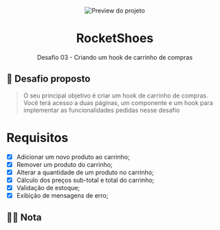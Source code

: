 <p align="center">
  <img src="./.github/project.gif" alt="Preview do projeto">
</p>

<h1 align="center">
  RocketShoes
</h1>

<p align="center">
Desafio 03 - Criando um hook de carrinho de compras
</p>

## 🧠 Desafio proposto

> O seu principal objetivo é criar um hook de carrinho de compras. Você terá acesso a duas páginas, um componente e um hook para implementar as funcionalidades pedidas nesse desafio

# Requisitos

- [x] Adicionar um novo produto ao carrinho;
- [x] Remover um produto do carrinho;
- [x] Alterar a quantidade de um produto no carrinho;
- [x] Cálculo dos preços sub-total e total do carrinho;
- [x] Validação de estoque;
- [x] Exibição de mensagens de erro;

## 👨‍🎓 Nota

